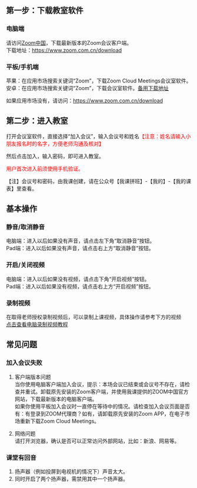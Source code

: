 ## 第一步：下载教室软件
### 电脑端
请访问[Zoom中国][1]，下载最新版本的Zoom会议客户端。  
下载地址：https://www.zoom.com.cn/download

### 平板/手机端
苹果：在应用市场搜索关键词“Zoom”，下载Zoom Cloud Meetings会议室软件。  
安卓：在应用市场搜索关键词“Zoom”，下载会议室软件。[备用下载地址][2]  

如果应用市场没有，请访问：https://www.zoom.com.cn/download

## 第二步：进入教室
打开会议室软件，直接选择“加入会议”，输入会议号和姓名<span style="color:red">【注意：姓名请输入小朋友报名时的名字，方便老师沟通及核对】</span>

然后点击加入，输入密码，即可进入教室。

<span style="color:red">用户首次进入前须使用手机验证。</span>

【注】会议号和密码，由我课创建，请在公众号【我课拼班】-【我的】-【我的课表】里查看。

## 基本操作
### 静音/取消静音
电脑端：进入以后如果没有声音，请点击左下角“取消静音”按钮。  
Pad端：进入以后如果没有声音，请点击右上方“取消静音”按钮。

### 开启/关闭视频
电脑端：进入以后如果没有视频，请点击下角“开启视频”按钮。  
Pad端：进入以后如果没有视频，请点击右上方“开启视频”按钮。

### 录制视频
在取得老师授权录制视频后，可以录制上课视频，具体操作请参考下方的视频  
[点击查看电脑录制视频教程]( https://images.mecourse.cn/zoom/zoom_recording.mp4 ':include :type=video controls width=100% height=400px' )

## 常见问题
### 加入会议失败
1. 客户端版本问题  
当你使用电脑客户端加入会议，提示：本场会议已结束或会议号不存在，请检查并重试。卸载原先安装的Zoom客户端，并使用我课提供的ZOOM中国官方网站，下载最新版本的电脑客户端。  
如果你使用平板加入会议时一直停在等待中的情况。请检查加入会议页面是否有：有登录到ZOOM代理商？如有，请卸载原先安装的Zoom APP，在电子市场重新下载Zoom Cloud Meetings。

2. 网络问题  
请打开浏览器，确认是否可以正常访问外部网站，比如：新浪、网易等。

### 课堂有回音
1. 扬声器（例如投屏到电视机的情况下）声音太大。
2. 同时开启了两个扬声器，需禁用其中一个扬声器。

[1]:https://www.zoom.com.cn/download
[2]:https://zoomus.cn/client/5.1.27803.0612/zoom.apk